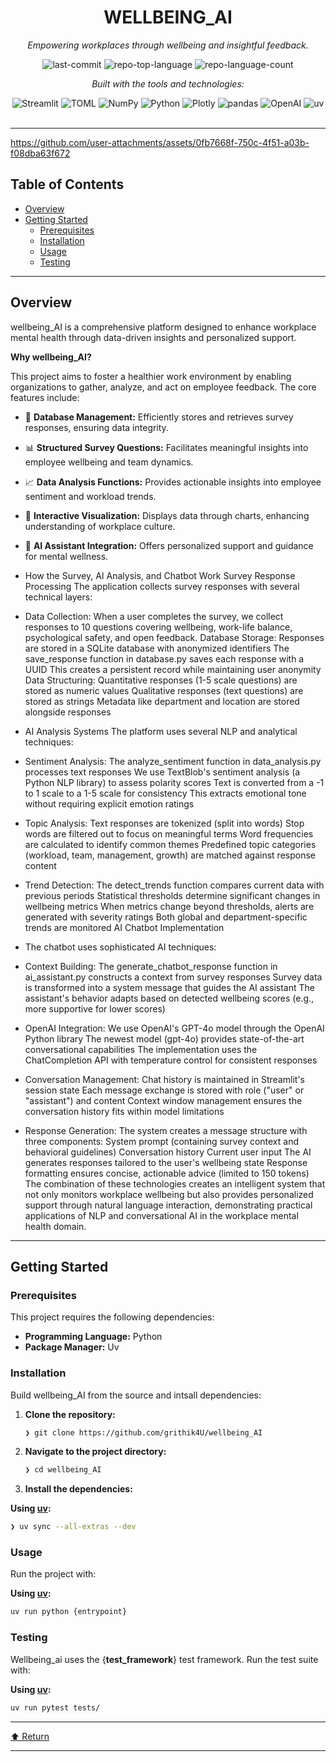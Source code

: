 <div id="top">

<!-- HEADER STYLE: CLASSIC -->
<div align="center">


# WELLBEING_AI

<em>Empowering workplaces through wellbeing and insightful feedback.</em>

<!-- BADGES -->
<img src="https://img.shields.io/github/last-commit/grithik4U/wellbeing_AI?style=flat&logo=git&logoColor=white&color=0080ff" alt="last-commit">
<img src="https://img.shields.io/github/languages/top/grithik4U/wellbeing_AI?style=flat&color=0080ff" alt="repo-top-language">
<img src="https://img.shields.io/github/languages/count/grithik4U/wellbeing_AI?style=flat&color=0080ff" alt="repo-language-count">

<em>Built with the tools and technologies:</em>

<img src="https://img.shields.io/badge/Streamlit-FF4B4B.svg?style=flat&logo=Streamlit&logoColor=white" alt="Streamlit">
<img src="https://img.shields.io/badge/TOML-9C4121.svg?style=flat&logo=TOML&logoColor=white" alt="TOML">
<img src="https://img.shields.io/badge/NumPy-013243.svg?style=flat&logo=NumPy&logoColor=white" alt="NumPy">
<img src="https://img.shields.io/badge/Python-3776AB.svg?style=flat&logo=Python&logoColor=white" alt="Python">
<img src="https://img.shields.io/badge/Plotly-3F4F75.svg?style=flat&logo=Plotly&logoColor=white" alt="Plotly">
<img src="https://img.shields.io/badge/pandas-150458.svg?style=flat&logo=pandas&logoColor=white" alt="pandas">
<img src="https://img.shields.io/badge/OpenAI-412991.svg?style=flat&logo=OpenAI&logoColor=white" alt="OpenAI">
<img src="https://img.shields.io/badge/uv-DE5FE9.svg?style=flat&logo=uv&logoColor=white" alt="uv">

</div>
<br>

---
https://github.com/user-attachments/assets/0fb7668f-750c-4f51-a03b-f08dba63f672
## Table of Contents

- [Overview](#overview)
- [Getting Started](#getting-started)
    - [Prerequisites](#prerequisites)
    - [Installation](#installation)
    - [Usage](#usage)
    - [Testing](#testing)

---

## Overview

wellbeing_AI is a comprehensive platform designed to enhance workplace mental health through data-driven insights and personalized support. 

**Why wellbeing_AI?**

This project aims to foster a healthier work environment by enabling organizations to gather, analyze, and act on employee feedback. The core features include:

- 🌟 **Database Management:** Efficiently stores and retrieves survey responses, ensuring data integrity.
- 📊 **Structured Survey Questions:** Facilitates meaningful insights into employee wellbeing and team dynamics.
- 📈 **Data Analysis Functions:** Provides actionable insights into employee sentiment and workload trends.
- 🎨 **Interactive Visualization:** Displays data through charts, enhancing understanding of workplace culture.
- 🤖 **AI Assistant Integration:** Offers personalized support and guidance for mental wellness.
- How the Survey, AI Analysis, and Chatbot Work
Survey Response Processing
The application collects survey responses with several technical layers:

- Data Collection: When a user completes the survey, we collect responses to 10 questions covering wellbeing, work-life balance, psychological safety, and open feedback.
Database Storage:
Responses are stored in a SQLite database with anonymized identifiers
The save_response function in database.py saves each response with a UUID
This creates a persistent record while maintaining user anonymity
Data Structuring:
Quantitative responses (1-5 scale questions) are stored as numeric values
Qualitative responses (text questions) are stored as strings
Metadata like department and location are stored alongside responses
- AI Analysis Systems
The platform uses several NLP and analytical techniques:

- Sentiment Analysis:
The analyze_sentiment function in data_analysis.py processes text responses
We use TextBlob's sentiment analysis (a Python NLP library) to assess polarity scores
Text is converted from a -1 to 1 scale to a 1-5 scale for consistency
This extracts emotional tone without requiring explicit emotion ratings
- Topic Analysis:
Text responses are tokenized (split into words)
Stop words are filtered out to focus on meaningful terms
Word frequencies are calculated to identify common themes
Predefined topic categories (workload, team, management, growth) are matched against response content
- Trend Detection:
The detect_trends function compares current data with previous periods
Statistical thresholds determine significant changes in wellbeing metrics
When metrics change beyond thresholds, alerts are generated with severity ratings
Both global and department-specific trends are monitored
AI Chatbot Implementation
- The chatbot uses sophisticated AI techniques:

- Context Building:
The generate_chatbot_response function in ai_assistant.py constructs a context from survey responses
Survey data is transformed into a system message that guides the AI assistant
The assistant's behavior adapts based on detected wellbeing scores (e.g., more supportive for lower scores)
- OpenAI Integration:
We use OpenAI's GPT-4o model through the OpenAI Python library
The newest model (gpt-4o) provides state-of-the-art conversational capabilities
The implementation uses the ChatCompletion API with temperature control for consistent responses
- Conversation Management:
Chat history is maintained in Streamlit's session state
Each message exchange is stored with role ("user" or "assistant") and content
Context window management ensures the conversation history fits within model limitations
- Response Generation:
The system creates a message structure with three components:
System prompt (containing survey context and behavioral guidelines)
Conversation history
Current user input
The AI generates responses tailored to the user's wellbeing state
Response formatting ensures concise, actionable advice (limited to 150 tokens)
The combination of these technologies creates an intelligent system that not only monitors workplace wellbeing but also provides personalized support through natural language interaction, demonstrating practical applications of NLP and conversational AI in the workplace mental health domain.

---

## Getting Started

### Prerequisites

This project requires the following dependencies:

- **Programming Language:** Python
- **Package Manager:** Uv

### Installation

Build wellbeing_AI from the source and intsall dependencies:

1. **Clone the repository:**





    ```sh
    ❯ git clone https://github.com/grithik4U/wellbeing_AI
    ```

2. **Navigate to the project directory:**

    ```sh
    ❯ cd wellbeing_AI
    ```

3. **Install the dependencies:**

**Using [uv](https://docs.astral.sh/uv/):**

```sh
❯ uv sync --all-extras --dev
```

### Usage

Run the project with:

**Using [uv](https://docs.astral.sh/uv/):**

```sh
uv run python {entrypoint}
```

### Testing

Wellbeing_ai uses the {__test_framework__} test framework. Run the test suite with:

**Using [uv](https://docs.astral.sh/uv/):**

```sh
uv run pytest tests/
```

---

<div align="left"><a href="#top">⬆ Return</a></div>

---
